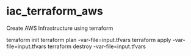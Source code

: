 # iac_terraform_aws
Create AWS Infrastructure using terraform

terraform init
terraform plan -var-file=input.tfvars
terraform apply -var-file=input.tfvars
terraform destroy -var-file=input.tfvars
